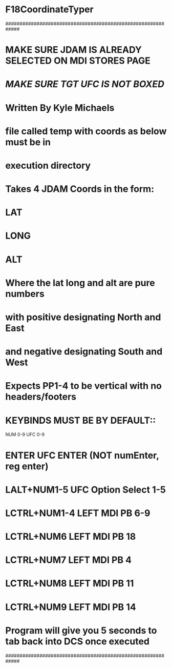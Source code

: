 # F18CoordinateTyper


#############################################################
#                                                           #
# **MAKE SURE JDAM IS ALREADY SELECTED ON MDI STORES PAGE** #
#            ***MAKE SURE TGT UFC IS NOT BOXED***           #
#                                                           #
# Written By Kyle Michaels                                  #
# file called temp with coords as below must be in          #
#  execution directory                                      #
# Takes 4 JDAM Coords in the form:                          #
#                       LAT                                 #
#                       LONG                                #
#                       ALT                                 #
# Where the lat long and alt are pure numbers               #
#   with positive designating North and East                #
#   and negative designating South and West                 #
# Expects PP1-4 to be vertical with no headers/footers      #
#                                                           #
# KEYBINDS MUST BE BY DEFAULT::                             #
   NUM 0-9         UFC 0-9
#   ENTER           UFC ENTER (NOT numEnter, reg enter)     #
#   LALT+NUM1-5     UFC Option Select 1-5                   #
#   LCTRL+NUM1-4    LEFT MDI PB 6-9                         #
#   LCTRL+NUM6      LEFT MDI PB 18                          #
#   LCTRL+NUM7      LEFT MDI PB 4                           #
#   LCTRL+NUM8      LEFT MDI PB 11                          #
#   LCTRL+NUM9      LEFT MDI PB 14                          #
#                                                           #
# Program will give you 5 seconds to tab back into DCS once executed                                            #
#############################################################
